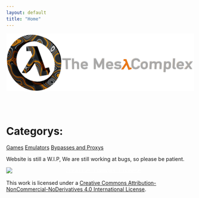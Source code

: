 ```yaml
---
layout: default
title: "Home"
---
```

<script type="text/javascript" src="js/splashtext.js"></script>
<script type="text/javascript" src="js/consolelog.js"></script>
<!-- Google Tag Manager -->
<script>(function(w,d,s,l,i){w[l]=w[l]||[];w[l].push({'gtm.start':
new Date().getTime(),event:'gtm.js'});var f=d.getElementsByTagName(s)[0],
j=d.createElement(s),dl=l!='dataLayer'?'&l='+l:'';j.async=true;j.src=
'https://www.googletagmanager.com/gtm.js?id='+i+dl;f.parentNode.insertBefore(j,f);
})(window,document,'script','dataLayer','GTM-WZ946DH');</script>
<!-- End Google Tag Manager -->
<script async src="https://pagead2.googlesyndication.com/pagead/js/adsbygoogle.js?client=ca-pub-1455382176703207"
     crossorigin="anonymous"></script>
<img alt="bannerlogo" src="images/bannerlogo.png" alt="bannerlogo" class="bannerlogo">
<br>
<p id="splash"></p>
<br>
<br>
<h1 class="text-center">Categorys:</h1>
<a class="list" href="games">Games</a>
<a class="list" href="emulators">Emulators</a>
<a class="list" href="bypass">Bypasses and Proxys</a>
<br>
<footer>
  <p>Website is still a W.I.P, We are still working at bugs, so please be patient.</p>
<a rel="license" style=" font-family: 'Ubuntu Mono', monospace;
   color: white;
   text-align: center;" href="http://creativecommons.org/licenses/by-nc-nd/4.0/"><img alt="Creative Commons License" style="display: block;
   margin-left: auto;
   margin-right: auto;" src="https://i.creativecommons.org/l/by-nc-nd/4.0/88x31.png" /></a><br />This work is licensed under a <a rel="license" href="http://creativecommons.org/licenses/by-nc-nd/4.0/">Creative Commons Attribution-NonCommercial-NoDerivatives 4.0 International License</a>.
</footer>
<!-- Google Tag Manager (noscript) -->
<noscript><iframe src="https://www.googletagmanager.com/ns.html?id=GTM-WZ946DH"
height="0" width="0" style="display:none;visibility:hidden"></iframe></noscript>
<!-- End Google Tag Manager (noscript) -->
